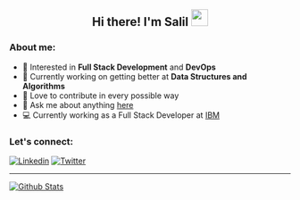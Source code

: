 <h2 align="center">Hi there! I'm Salil <img src="https://raw.githubusercontent.com/iampavangandhi/iampavangandhi/master/gifs/Hi.gif" height="30" width="30"></h2>

### About me:

- 🔭 Interested in **Full Stack Development** and **DevOps**
- 🌱 Currently working on getting better at **Data Structures and Algorithms**
- 👯 Love to contribute in every possible way
- 💬 Ask me about anything [here](mailto:chincholikarsalil@gmail.com)
- 💻 Currently working as a Full Stack Developer at [IBM](https://www.ibm.com)

### Let's connect:

[![Linkedin](https://img.shields.io/badge/linkedin-%230077B5.svg?&style=for-the-badge&logo=linkedin&logoColor=white)](https://www.linkedin.com/in/chincholikarsalil)
[![Twitter](https://img.shields.io/badge/Twitter-%233A99D2.svg?&style=for-the-badge&logo=twitter&logoColor=white)](https://www.twitter.com/oksalil)

---

[![Github Stats](https://github-readme-stats.vercel.app/api?username=chincholikarsalil&show_icons=true&theme=tokyonight)](https://www.github.com/chincholikarsalil)

<div>
